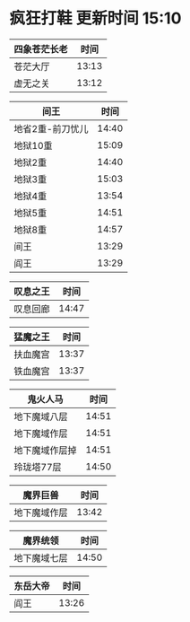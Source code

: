 # 疯狂打鞋 更新时间 15:10

| 四象苍茫长老   | 时间    |
|--------|-------|
| 苍茫大厅 | 13:13 |
| 虚无之关 | 13:12 |

| 间王   | 时间    |
|--------|-------|
| 地省2重-前刀忧儿 | 14:40 |
| 地狱10重 | 15:09 |
| 地狱2重 | 14:40 |
| 地狱3重 | 15:03 |
| 地狱4重 | 13:54 |
| 地狱5重 | 14:51 |
| 地狱8重 | 14:57 |
| 间王 | 13:29 |
| 阎王 | 13:29 |

| 叹息之王   | 时间    |
|--------|-------|
| 叹息回廊 | 14:47 |

| 猛魔之王   | 时间    |
|--------|-------|
| 扶血魔宫 | 13:37 |
| 铁血魔宫 | 13:37 |

| 鬼火人马   | 时间    |
|--------|-------|
| 地下魔域八层 | 14:51 |
| 地下魔域作层 | 14:51 |
| 地下魔域作层掉 | 14:51 |
| 玲珑塔77层 | 14:50 |

| 魔界巨兽   | 时间    |
|--------|-------|
| 地下魔域作层 | 13:42 |

| 魔界统领   | 时间    |
|--------|-------|
| 地下魔域七层 | 14:50 |

| 东岳大帝   | 时间    |
|--------|-------|
| 阎王 | 13:26 |